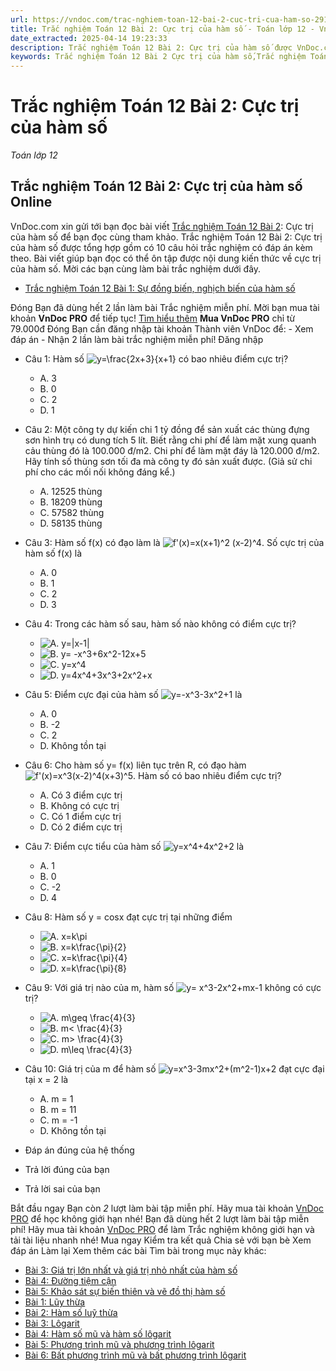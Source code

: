 ```yaml
---
url: https://vndoc.com/trac-nghiem-toan-12-bai-2-cuc-tri-cua-ham-so-291473
title: Trắc nghiệm Toán 12 Bài 2: Cực trị của hàm số - Toán lớp 12 - VnDoc.com
date_extracted: 2025-04-14 19:23:33
description: Trắc nghiệm Toán 12 Bài 2: Cực trị của hàm số được VnDoc.com sưu tầm và xin gửi tới bạn đọc cùng tham khảo.
keywords: Trắc nghiệm Toán 12 Bài 2 Cực trị của hàm số,Trắc nghiệm Toán 12 Bài 2,Cực trị của hàm số,trắc nghiệm toán 12,toán 12 bài 2,toán 12
---
```


# Trắc nghiệm Toán 12 Bài 2: Cực trị của hàm số
 _Toán lớp 12_
## Trắc nghiệm Toán 12 Bài 2: Cực trị của hàm số Online
VnDoc.com xin gửi tới bạn đọc bài viết [Trắc nghiệm Toán 12 Bài 2](<https://vndoc.com/trac-nghiem-toan-12-bai-2-cuc-tri-cua-ham-so-291473>): Cực trị của hàm số để bạn đọc cùng tham khảo.
Trắc nghiệm Toán 12 Bài 2: Cực trị của hàm số được tổng hợp gồm có 10 câu hỏi trắc nghiệm có đáp án kèm theo. Bài viết giúp bạn đọc có thể ôn tập được nội dung kiến thức về cực trị của hàm số. Mời các bạn cùng làm bài trắc nghiệm dưới đây.
  * [Trắc nghiệm Toán 12 Bài 1: Sự đồng biến, nghịch biến của hàm số](<https://vndoc.com/trac-nghiem-toan-12-bai-1-su-dong-bien-nghich-bien-cua-ham-so-291470>)

Đóng
Bạn đã dùng hết 2 lần làm bài Trắc nghiệm miễn phí. Mời bạn mua tài khoản **VnDoc PRO** để tiếp tục\! [Tìm hiểu thêm](</pro>)
**Mua VnDoc PRO** chỉ từ 79.000đ
Đóng
Bạn cần đăng nhập tài khoản Thành viên VnDoc để:
\- Xem đáp án
\- Nhận 2 lần làm bài trắc nghiệm miễn phí\!
Đăng nhập 
  * Câu 1:
Hàm số ![y=\\frac{2x+3}{x+1}](https://tex.vdoc.vn?tex=y%3D%5Cfrac%7B2x%2B3%7D%7Bx%2B1%7D) có bao nhiêu điểm cực trị?
    * A. 3
    * B. 0
    * C. 2
    * D. 1
  * Câu 2:
Một công ty dự kiến chi 1 tỷ đồng để sản xuất các thùng đựng sơn hình trụ có dung tích 5 lít. Biết rằng chi phí để làm mặt xung quanh cảu thùng đó là 100.000 đ/m2. Chi phí để làm mặt đáy là 120.000 đ/m2. Hãy tính số thùng sơn tối đa mà công ty đó sản xuất được. \(Giả sử chi phí cho các mối nối không đáng kể.\)
    * A. 12525 thùng
    * B. 18209 thùng
    * C. 57582 thùng
    * D. 58135 thùng
  * Câu 3:
Hàm số f\(x\) có đạo làm là ![f'\(x\)=x\(x+1\)^2 \(x-2\)^4](https://tex.vdoc.vn?tex=f'\(x\)%3Dx\(x%2B1\)%5E2%20\(x-2\)%5E4). Số cực trị của hàm số f\(x\) là
    * A. 0
    * B. 1
    * C. 2
    * D. 3
  * Câu 4:
Trong các hàm số sau, hàm số nào không có điểm cực trị?
    * ![A. y=|x-1|](https://tex.vdoc.vn?tex=A.%20y%3D%7Cx-1%7C)
    * ![B. y= -x^3+6x^2-12x+5](https://tex.vdoc.vn?tex=B.%20y%3D%20-x%5E3%2B6x%5E2-12x%2B5)
    * ![C. y=x^4](https://tex.vdoc.vn?tex=C.%20y%3Dx%5E4)
    * ![D. y=4x^4+3x^3+2x^2+x](https://tex.vdoc.vn?tex=D.%20y%3D4x%5E4%2B3x%5E3%2B2x%5E2%2Bx)
  * Câu 5:
Điểm cực đại của hàm số ![y=-x^3-3x^2+1](https://tex.vdoc.vn?tex=y%3D-x%5E3-3x%5E2%2B1) là
    * A. 0
    * B. -2
    * C. 2
    * D. Không tồn tại
  * Câu 6:
Cho hàm số y= f\(x\) liên tục trên R, có đạo hàm ![f'\(x\)=x^3\(x-2\)^4\(x+3\)^5](https://tex.vdoc.vn?tex=f'\(x\)%3Dx%5E3\(x-2\)%5E4\(x%2B3\)%5E5). Hàm số có bao nhiêu điểm cực trị?
    * A. Có 3 điểm cực trị
    * B. Không có cực trị
    * C. Có 1 điểm cực trị
    * D. Có 2 điểm cực trị
  * Câu 7:
Điểm cực tiểu của hàm số ![y=x^4+4x^2+2](https://tex.vdoc.vn?tex=y%3Dx%5E4%2B4x%5E2%2B2) là
    * A. 1
    * B. 0
    * C. -2
    * D. 4
  * Câu 8:
Hàm số y = cosx đạt cực trị tại những điểm
    * ![A. x=k\\pi](https://tex.vdoc.vn?tex=A.%20x%3Dk%5Cpi)
    * ![B. x=k\\frac{\\pi}{2}](https://tex.vdoc.vn?tex=B.%20x%3Dk%5Cfrac%7B%5Cpi%7D%7B2%7D)
    * ![C. x=k\\frac{\\pi}{4}](https://tex.vdoc.vn?tex=C.%20x%3Dk%5Cfrac%7B%5Cpi%7D%7B4%7D)
    * ![D. x=k\\frac{\\pi}{8}](https://tex.vdoc.vn?tex=D.%20x%3Dk%5Cfrac%7B%5Cpi%7D%7B8%7D)
  * Câu 9:
Với giá trị nào của m, hàm số ![y= x^3-2x^2+mx-1](https://tex.vdoc.vn?tex=y%3D%20x%5E3-2x%5E2%2Bmx-1) không có cực trị?
    * ![A. m\\geq \\frac{4}{3}](https://tex.vdoc.vn?tex=A.%20m%5Cgeq%20%5Cfrac%7B4%7D%7B3%7D)
    * ![B. m< \\frac{4}{3}](https://tex.vdoc.vn?tex=B.%20m%3C%20%5Cfrac%7B4%7D%7B3%7D)
    * ![C. m> \\frac{4}{3}](https://tex.vdoc.vn?tex=C.%20m%3E%20%5Cfrac%7B4%7D%7B3%7D)
    * ![D. m\\leq \\frac{4}{3}](https://tex.vdoc.vn?tex=D.%20m%5Cleq%20%5Cfrac%7B4%7D%7B3%7D)
  * Câu 10:
Giá trị của m để hàm số ![y=x^3-3mx^2+\(m^2-1\)x+2](https://tex.vdoc.vn?tex=y%3Dx%5E3-3mx%5E2%2B\(m%5E2-1\)x%2B2) đạt cực đại tại x = 2 là
    * A. m = 1
    * B. m = 11
    * C. m = -1
    * D. Không tồn tại

  * Đáp án đúng của hệ thống
  * Trả lời đúng của bạn
  * Trả lời sai của bạn

Bắt đầu ngay
Bạn còn _2_ lượt làm bài tập miễn phí. Hãy mua tài khoản [VnDoc PRO](</pro>) để học không giới hạn nhé\!  Bạn đã dùng hết 2 lượt làm bài tập miễn phí\! Hãy mua tài khoản [VnDoc PRO](</pro>) để làm Trắc nghiệm không giới hạn và tải tài liệu nhanh nhé\!  Mua ngay
Kiểm tra kết quả Chia sẻ với bạn bè Xem đáp án Làm lại
Xem thêm các bài Tìm bài trong mục này khác:
  * [Bài 3: Giá trị lớn nhất và giá trị nhỏ nhất của hàm số](</trac-nghiem-toan-12-bai-3-gia-tri-lon-nhat-va-gia-tri-nho-nhat-cua-ham-so-291475>)
  * [Bài 4: Đường tiệm cận](</trac-nghiem-toan-12-bai-4-duong-tiem-can-291477>)
  * [Bài 5: Khảo sát sự biến thiên và vẽ đồ thị hàm số](</trac-nghiem-toan-12-bai-5-khao-sat-su-bien-thien-va-ve-do-thi-ham-so-291482>)
  * [Bài 1: Lũy thừa](</trac-nghiem-toan-12-bai-1-luy-thua-291580>)
  * [Bài 2: Hàm số luỹ thừa](</trac-nghiem-toan-12-bai-2-ham-so-luy-thua-291585>)
  * [Bài 3: Lôgarit](</trac-nghiem-toan-12-bai-3-logarit-291588>)
  * [Bài 4: Hàm số mũ và hàm số lôgarit](</trac-nghiem-toan-12-bai-4-ham-so-mu-va-ham-so-logarit-291590>)
  * [Bài 5: Phương trình mũ và phương trình lôgarit](</trac-nghiem-toan-12-bai-5-phuong-trinh-mu-va-phuong-trinh-logarit-291594>)
  * [Bài 6: Bất phương trình mũ và bất phương trình lôgarit](</trac-nghiem-toan-12-bai-6-bat-phuong-trinh-mu-va-bat-phuong-trinh-logarit-291595>)

